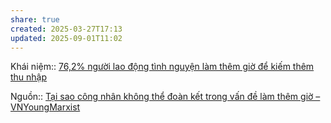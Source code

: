 ```yaml
---
share: true
created: 2025-03-27T17:13
updated: 2025-09-01T11:02
---
```

Khái niệm:: 
[76,2% người lao động tình nguyện làm thêm giờ để kiếm thêm thu nhập](../76,2%25%20ng%C6%B0%E1%BB%9Di%20lao%20%C4%91%E1%BB%99ng%20t%C3%ACnh%20nguy%E1%BB%87n%20l%C3%A0m%20th%C3%AAm%20gi%E1%BB%9D%20%C4%91%E1%BB%83%20ki%E1%BA%BFm%20th%C3%AAm%20thu%20nh%E1%BA%ADp.md)

Nguồn:: [Tại sao công nhân không thể đoàn kết trong vấn đề làm thêm giờ – VNYoungMarxist](https://vnmarxist.com/post-189.html)
